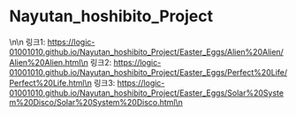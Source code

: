 # Nayutan_hoshibito_Project
\n\n
링크1: https://logic-01001010.github.io/Nayutan_hoshibito_Project/Easter_Eggs/Alien%20Alien/Alien%20Alien.html\n
링크2: https://logic-01001010.github.io/Nayutan_hoshibito_Project/Easter_Eggs/Perfect%20Life/Perfect%20Life.html\n
링크3: https://logic-01001010.github.io/Nayutan_hoshibito_Project/Easter_Eggs/Solar%20System%20Disco/Solar%20System%20Disco.html\n
